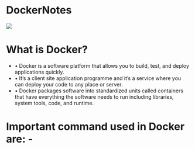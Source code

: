 # DockerNotes
<img src="![image](https://github.com/Asifekhlaque/DockerNotes/assets/132199879/f20f4255-10d6-4bae-947e-e49f2fde79ad)">
<h1>What is Docker?</h1>
<ul>
  <li>•	Docker is a software platform that allows you to build, test, and deploy applications quickly. </li>
  <li>•	It’s a client site application programme and it’s a service where you can deploy your code to any place or server.</li>
  <li>•	Docker packages software into standardized units called containers that have everything the software needs to run including libraries, system tools, code, and runtime.</li>
</ul>
<h1>Important command used in Docker are: -</h1>

     
